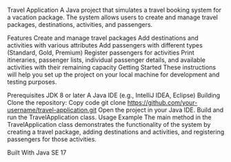 Travel Application
A Java project that simulates a travel booking system for a vacation package. The system allows users to create and manage travel packages, destinations, activities, and passengers.

Features
Create and manage travel packages
Add destinations and activities with various attributes
Add passengers with different types (Standard, Gold, Premium)
Register passengers for activities
Print itineraries, passenger lists, individual passenger details, and available activities with their remaining capacity
Getting Started
These instructions will help you set up the project on your local machine for development and testing purposes.

Prerequisites
JDK 8 or later
A Java IDE (e.g., IntelliJ IDEA, Eclipse)
Building
Clone the repository:
Copy code
git clone https://github.com/your-username/travel-application.git
Open the project in your Java IDE.
Build and run the TravelApplication class.
Usage Example
The main method in the TravelApplication class demonstrates the functionality of the system by creating a travel package, adding destinations and activities, and registering passengers for those activities.

Built With
Java SE 17 
